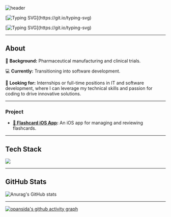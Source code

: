 ![header](https://capsule-render.vercel.app/api?type=wave&color=0D6A4F&height=120&section=header)


[![Typing SVG](https://readme-typing-svg.demolab.com?font=Fira+Code&pause=1001&color=36A162&background=9FA3AA00&center=true&vCenter=true&multiline=true&width=435&lines=Hey%2C+Hey+!)](https://git.io/typing-svg)

[![Typing SVG](https://readme-typing-svg.demolab.com?font=Fira+Code&pause=1001&color=36A162&background=9FA3AA00&center=true&vCenter=true&multiline=true&width=435&lines=I+am+Sida+Pan+.)](https://git.io/typing-svg)

- - -


## About

💊 **Background:**  Pharmaceutical manufacturing and clinical trials. 

💻 **Currently:**  Transitioning into software development.  

🔭 **Looking for:** Internships or full-time positions in IT and software development, where I can leverage my technical skills and passion for coding to drive innovative solutions.


- - -
### Project

- **[📱 Flashcard iOS App](https://github.com/opansida/flashcard):** An iOS app for managing and reviewing flashcards.





- - -
## Tech Stack

<a href="https://skillicons.dev">
  <img src="https://skillicons.dev/icons?i=express,html,java,js,nodejs,mysql,postgres,react,postman,py,git,docker,css," />
</a>

- - -

## GitHub Stats

![Anurag's GitHub stats](https://github-readme-stats.vercel.app/api?username=opansida&theme=shadow_green&show_icons=true) 

- - -

[![opansida's github activity graph](https://github-readme-activity-graph.vercel.app/graph?username=opansida&theme=github-compact)](https://github.com/opansida/github-readme-activity-graph)





